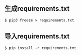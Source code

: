 ## 生成requirements.txt
```shell
$ pip3 freeze > requirements.txt
```

## 导入requirements.txt
```shell
$ pip install -r requirements.txt
```


